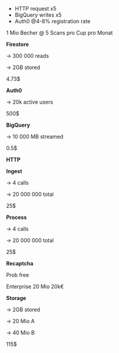 - HTTP request x5
- BigQuery writes x5
- Auth0 @4-8% registration rate

1 Mio Becher @ 5 Scans pro Cup pro Monat

**Firestore**

→ 300 000 reads

→ 2GB stored

4.73$

**Auth0**

→ 20k active users

500$

**BigQuery**

→ 10 000 MB streamed

0.5$

**HTTP**

**Ingest**

→ 4 calls

→ 20 000 000 total

25$

**Process**

→ 4 calls

→ 20 000 000 total

25$

**Recaptcha**

Prob free

Enterprise 20 Mio 20k€

**Storage**

→ 2GB stored

→ 20 Mio A

→ 40 Mio B

115$



